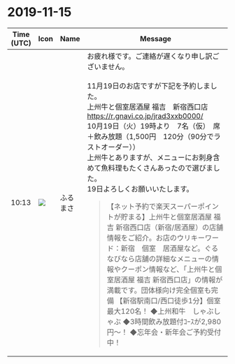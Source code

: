# 2019-11-15

|Time (UTC)|Icon|Name|Message|
|---|---|---|---|
|10:13|![](https://secure.gravatar.com/avatar/76a0f849e297e2ebb941be896336414e.jpg?s=72&d=https%3A%2F%2Fa.slack-edge.com%2Fdf10d%2Fimg%2Favatars%2Fava_0021-72.png)|ふるまさ|お疲れ様です。ご連絡が遅くなり申し訳ございません。<br><br>11月19日のお店ですが下記を予約しました。<br>上州牛と個室居酒屋 福吉　新宿西口店<br><https://r.gnavi.co.jp/jrad3xxb0000/><br>10月19日（火）19時より　7名（仮）　席＋飲み放題（1,500円　120分（90分でラストオーダー））<br>上州牛とありますが、メニューにお刺身含めて魚料理もたくさんあったので選びました。<br>19日よろしくお願いいたします。<br><blockquote>【ネット予約で楽天スーパーポイントが貯まる】上州牛と個室居酒屋 福吉 新宿西口店（新宿/居酒屋）の店舗情報をご紹介。お店のウリキーワード：新宿　個室　居酒屋など。ぐるなびなら店舗の詳細なメニューの情報やクーポン情報など、「上州牛と個室居酒屋 福吉 新宿西口店」の情報が満載です。団体様向け完全個室も完備 【新宿駅南口/西口徒歩1分】個室最大120名！ ◆上州和牛　しゃぶしゃぶ ◆3時間飲み放題付ｺｰｽが2,980円～！ ◆忘年会・新年会ご予約受付中！</blockquote>|
